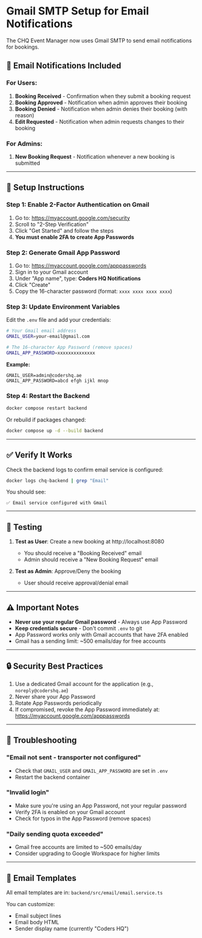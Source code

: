 # Gmail SMTP Setup for Email Notifications

The CHQ Event Manager now uses Gmail SMTP to send email notifications for bookings.

## 📧 Email Notifications Included

### For Users:
1. **Booking Received** - Confirmation when they submit a booking request
2. **Booking Approved** - Notification when admin approves their booking
3. **Booking Denied** - Notification when admin denies their booking (with reason)
4. **Edit Requested** - Notification when admin requests changes to their booking

### For Admins:
1. **New Booking Request** - Notification whenever a new booking is submitted

---

## 🔧 Setup Instructions

### Step 1: Enable 2-Factor Authentication on Gmail

1. Go to: https://myaccount.google.com/security
2. Scroll to "2-Step Verification"
3. Click "Get Started" and follow the steps
4. **You must enable 2FA to create App Passwords**

### Step 2: Generate Gmail App Password

1. Go to: https://myaccount.google.com/apppasswords
2. Sign in to your Gmail account
3. Under "App name", type: **Coders HQ Notifications**
4. Click "Create"
5. Copy the 16-character password (format: `xxxx xxxx xxxx xxxx`)

### Step 3: Update Environment Variables

Edit the `.env` file and add your credentials:

```bash
# Your Gmail email address
GMAIL_USER=your-email@gmail.com

# The 16-character App Password (remove spaces)
GMAIL_APP_PASSWORD=xxxxxxxxxxxxxx
```

**Example:**
```env
GMAIL_USER=admin@codershq.ae
GMAIL_APP_PASSWORD=abcd efgh ijkl mnop
```

### Step 4: Restart the Backend

```bash
docker compose restart backend
```

Or rebuild if packages changed:
```bash
docker compose up -d --build backend
```

---

## ✅ Verify It Works

Check the backend logs to confirm email service is configured:

```bash
docker logs chq-backend | grep "Email"
```

You should see:
```
✅ Email service configured with Gmail
```

---

## 🧪 Testing

1. **Test as User**: Create a new booking at http://localhost:8080
   - You should receive a "Booking Received" email
   - Admin should receive a "New Booking Request" email

2. **Test as Admin**: Approve/Deny the booking
   - User should receive approval/denial email

---

## ⚠️ Important Notes

- **Never use your regular Gmail password** - Always use App Password
- **Keep credentials secure** - Don't commit `.env` to git
- App Password works only with Gmail accounts that have 2FA enabled
- Gmail has a sending limit: ~500 emails/day for free accounts

---

## 🔒 Security Best Practices

1. Use a dedicated Gmail account for the application (e.g., `noreply@codershq.ae`)
2. Never share your App Password
3. Rotate App Passwords periodically
4. If compromised, revoke the App Password immediately at: https://myaccount.google.com/apppasswords

---

## 🚨 Troubleshooting

### "Email not sent - transporter not configured"
- Check that `GMAIL_USER` and `GMAIL_APP_PASSWORD` are set in `.env`
- Restart the backend container

### "Invalid login"
- Make sure you're using an App Password, not your regular password
- Verify 2FA is enabled on your Gmail account
- Check for typos in the App Password (remove spaces)

### "Daily sending quota exceeded"
- Gmail free accounts are limited to ~500 emails/day
- Consider upgrading to Google Workspace for higher limits

---

## 📝 Email Templates

All email templates are in: `backend/src/email/email.service.ts`

You can customize:
- Email subject lines
- Email body HTML
- Sender display name (currently "Coders HQ")
